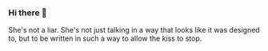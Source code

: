 ### Hi there 👋

She's not a liar. She's not just talking in a way that looks like it was designed to, but to be written in such a way to allow the kiss to stop.

